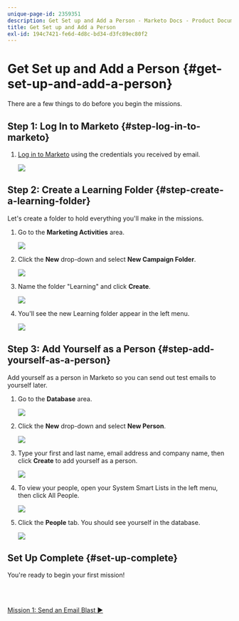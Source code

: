 ```yaml
---
unique-page-id: 2359351
description: Get Set up and Add a Person - Marketo Docs - Product Documentation
title: Get Set up and Add a Person
exl-id: 194c7421-fe6d-4d8c-bd34-d3fc89ec80f2
---
```

# Get Set up and Add a Person {#get-set-up-and-add-a-person}

There are a few things to do before you begin the missions.

## Step 1: Log In to Marketo {#step-log-in-to-marketo}

1. [Log in to Marketo](https://app.marketo.com) using the credentials you received by email.

   ![](assets/one.png)

## Step 2: Create a Learning Folder {#step-create-a-learning-folder}

   Let's create a folder to hold everything you'll make in the missions.

1. Go to the **Marketing Activities** area.

   ![](assets/two.png)

1. Click the **New** drop-down and select **New Campaign Folder**.

   ![](assets/image2014-9-24-10-3a53-3a38.png)

1. Name the folder "Learning" and click **Create**.

   ![](assets/image2014-9-24-10-3a53-3a55.png)

1. You'll see the new Learning folder appear in the left menu.

   ![](assets/image2014-9-24-10-3a54-3a9.png)

## Step 3: Add Yourself as a Person {#step-add-yourself-as-a-person}

   Add yourself as a person in Marketo so you can send out test emails to yourself later.

1. Go to the **Database** area.

   ![](assets/db.png)

1. Click the **New** drop-down and select **New Person**.

   ![](assets/seven.png)

1. Type your first and last name, email address and company name, then click **Create** to add yourself as a person.

   ![](assets/eight.png)

1. To view your people, open your System Smart Lists in the left menu, then click All People.

   ![](assets/nine.png)

1. Click the **People** tab. You should see yourself in the database.

   ![](assets/ten.png)

## Set Up Complete {#set-up-complete}

You're ready to begin your first mission!  

<br>&nbsp;

[Mission 1: Send an Email Blast ►](/help/marketo/getting-started/quick-wins/send-an-email.md)
